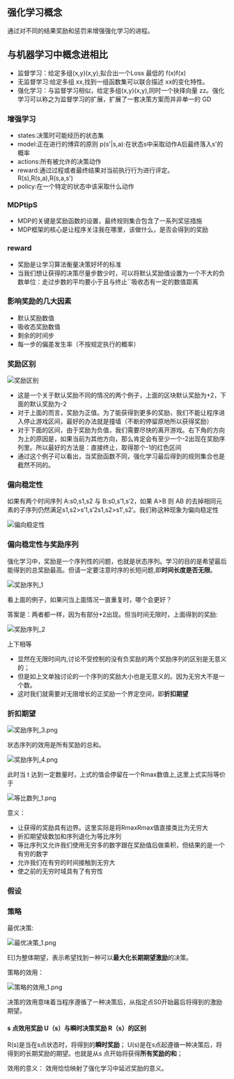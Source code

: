 ## 强化学习概念
通过对不同的结果奖励和惩罚来增强强化学习的进程。

## 与机器学习中概念进相比
- 监督学习：给定多组(x,y)(x,y),拟合出一个Loss 最低的 f(x)f(x)
- 无监督学习:给定多组 xx,找到一组函数集可以联合描述 xx的变化特性。
- 强化学习：与监督学习相似，给定多组(x,y)(x,y),同时一个抉择向量 zz。强化学习可以称之为监督学习的扩展，扩展了一套决策方案而并非单一的 GD

### 增强学习
- states:决策时可能经历的状态集
- model:正在进行的博弈的原则
p(s'|s,a):在状态s中采取动作A后最终落入s'的概率
- actions:所有被允许的决策动作
- reward:通过过程或者最终结果对当前执行行为进行评定。
R(s),R(s,a),R(s,a,s')
- policy:在一个特定的状态中该采取什么动作

### MDPtipS
- MDP的关键是奖励函数的设置，最终规则集合包含了一系列奖惩措施
- MDP框架的核心是让程序关注我在哪里，该做什么，是否会得到的奖励

### reward
- 奖励是让学习算法衡量决策好坏的标准
- 当我们想让获得的决策尽量步数少时，可以将默认奖励值设置为一个不大的负数单位：走过步数的平均要小于且与终止``吸收态有一定的数值距离


### 影响奖励的几大因素

- 默认奖励数值
- 吸收态奖励数值
- 剩余的时间步
- 每一步的偏差发生率（不按规定执行的概率）

### 奖励区别
![奖励区别](http://ovsouy67p.bkt.clouddn.com/15094407439418.jpg)

- 这是一个关于默认奖励不同的情况的两个例子，上面的区块默认奖励为+2，下面的默认奖励为-2
- 对于上面的而言，奖励为正值。为了能获得到更多的奖励，我们不能让程序进入停止游戏区间，最好的办法就是撞墙（不断的停留原地所以获得奖励）
- 对于下面的区间，由于奖励为负值，我们需要尽快的离开游戏。右下角的方向为上的原因是，如果当前为其他方向，那么肯定会有至少一个-2出现在奖励序列里。所以最好的方法是：直接终止，取得那个-1的红色区间
- 通过这个例子可以看出，当奖励函数不同，强化学习最后得到的规则集合也是截然不同的。

### 偏向稳定性
如果有两个时间序列 A:s0,s1,s2 与 B:s0,s′1,s′2，如果 A>B 则 AB 的去掉相同元素的子序列仍然满足s1,s2>s′1,s′2s1,s2>s1′,s2′。我们称这种现象为偏向稳定性

![偏向稳定性](https://i.imgur.com/R2zmNTZ.png)

### 偏向稳定性与奖励序列
强化学习中，奖励是一个序列性的问题，也就是状态序列。学习的目的是希望最后能得到的总奖励最高。但请一定要注意时序的长短问题,即**时间长度是否无限**。 

![奖励序列_1](https://i.imgur.com/px5YLZK.png)

看上面的例子，如果问当上面情况一直重复时，哪个会更好？

答案是：两者都一样，因为有部分+2出现。但当时间无限时，上面得到的奖励: 

![奖励序列_2](https://i.imgur.com/mDIYzR3.png)

上下相等

- 显然在无限时间内,讨论不受控制的没有负奖励的两个奖励序列的区别是无意义的；
- 但是如上文单独讨论的一个序列的奖励大小也是无意义的。因为无穷大不是一个数。
- 这时我们就需要对无限增长的正奖励一个界定空间，即**折扣期望**

### 折扣期望
![奖励序列_3.png](https://i.imgur.com/AQc7BQk.png)

状态序列的效用是所有奖励的总和。

![奖励序列_4.png](https://i.imgur.com/yiCxX60.png)

此时当 t 达到一定数量时，上式的值会停留在一个Rmax数值上,这里上式实际等价于

![等比数列_1.png](https://i.imgur.com/jzhrS0C.png)

意义：
- 让获得的奖励具有边界。这里实际是将RmaxRmax值直接类比为无穷大 
- 折扣期望级数加和序列退化为等比序列
- 等比序列又允许我们使用无穷多的数字跟在奖励值后做乘积，但结果的是一个有穷的数字
- 允许我们在有穷的时间接触到无穷大
- 使之前的无穷时域具有了有穷性

### 假设
### 策略
最优决策:

![最优决策_1.png](https://i.imgur.com/SoBPFBx.png)

E[]为整体期望，表示希望找到一种可以**最大化长期期望激励**的决策。

策略的效用：

![策略的效用_1.png](https://i.imgur.com/sO93akY.png)

决策的效用意味着当程序遵循了一种决策后，从指定点S0开始最后将得到的激励期望。

#### s 点效用奖励 U（s）与瞬时决策奖励 R（s）的区别

R(s)是当在s点状态时，将得到的**瞬时奖励**；
U(s)是在s点起遵循一种决策后，将得到的长期奖励的期望。也就是从s 点开始将获得**所有奖励的和**；

效用的意义：
效用恰恰映射了强化学习中延迟奖励的意义。
